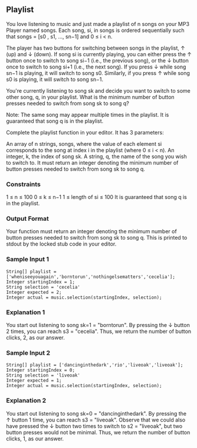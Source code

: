 
## Playlist

You love listening to music and just made a playlist of n songs on your MP3 Player named songs.
Each song, si, in songs is ordered sequentially such that songs = [s0 , s1, …, sn−1] and 0 ≤ i < n.

The player has two buttons for switching between songs in the playlist, ↑ (up) and ↓ (down). 
If song si is currently playing, you can either press the ↑ button once to switch to song si−1  (i.e., the previous song), 
or the ↓ button once to switch to song si+1 (i.e., the next song). If you press ↓ while song sn−1 is playing, 
it will switch to song s0. Similarly, if you press ↑ while song s0 is playing, it will switch to song sn−1.

 

You're currently listening to song sk and decide you want to switch to some other song, q, in your playlist. 
What is the minimum number of button presses needed to switch from song sk to song q?

 

Note: The same song may appear multiple times in the playlist. It is guaranteed that song q is in the playlist.

 

Complete the playlist function in your editor. It has 3 parameters:

An array of n strings, songs, where the value of each element si corresponds to the song at index i in the playlist (where 0 ≤ i < n).
An integer, k, the index of song sk.
A string, q, the name of the song you wish to switch to.
It must return an integer denoting the minimum number of button presses needed to switch from song sk to song q.

 

### Constraints

1 ≤ n ≤ 100
0 ≤ k ≤ n−1
1 ≤ length of si ≤ 100
It is guaranteed that song q is in the playlist.
 

### Output Format

Your function must return an integer denoting the minimum number of button presses needed to switch from song sk to song q. This is printed to stdout by the locked stub code in your editor.

 

### Sample Input 1

```
String[] playlist = ['wheniseeyouagain','borntorun','nothingelsematters','cecelia'];
Integer startingIndex = 1;
String selection = 'cecelia'
Integer expected = 2;
Integer actual = music.selection(startingIndex, selection);
```

### Explanation 1

You start out listening to song sk=1 = "borntorun". By pressing the ↓ button 2 times, you can reach s3 = "cecelia". Thus, we return the number of button clicks, 2, as our answer.

 

### Sample Input 2

```
String[] playlist = ['dancinginthedark','rio','liveoak','liveoak'];
Integer startingIndex = 0;
String selection = 'liveoak'
Integer expected = 1;
Integer actual = music.selection(startingIndex, selection);
```

### Explanation 2

You start out listening to song sk=0 = "dancinginthedark". By pressing the ↑ button 1 time, you can reach s3 = "liveoak". Observe that we could also have pressed the ↓ button two times to switch to s2 = "liveoak", but two button presses would not be minimal. Thus, we return the number of button clicks, 1, as our answer.